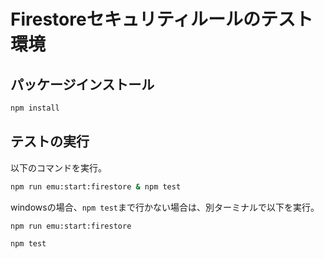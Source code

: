 # Firestoreセキュリティルールのテスト環境
 
## パッケージインストール
```bash
npm install
```

## テストの実行
以下のコマンドを実行。
```bash
npm run emu:start:firestore & npm test
```
windowsの場合、`npm test`まで行かない場合は、別ターミナルで以下を実行。
```bash
npm run emu:start:firestore
```
```bash
npm test
```
